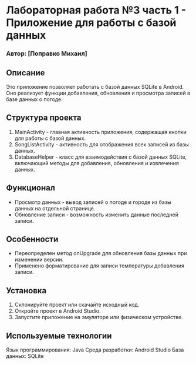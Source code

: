 # Лабораторная работа №3 часть 1 - Приложение для работы с базой данных 
### Автор: [Поправко Михаил]
## Описание
Это приложение позволяет работать с базой данных SQLite в Android. Оно реализует функции добавления, обновления и просмотра записей в базе данных о погоде.

## Структура проекта
1. MainActivity - главная активность приложения, содержащая кнопки для работы с базой данных.
2. SongListActivity - активность для отображения всех записей из базы данных.
3. DatabaseHelper - класс для взаимодействия с базой данных SQLite, включающий методы для добавления, обновления и извлечения данных.
## Функционал
- Просмотр данных - вывод записей о погоде и городе из базы данных на отдельной странице.
- Обновление записи - возможность изменить данные последней записи.
## Особенности
- Переопределен метод onUpgrade для обновления базы данных при изменении версии.
- Применено форматирование для записи температуры добавления записи.
## Установка
1. Склонируйте проект или скачайте исходный код.
2. Откройте проект в Android Studio.
3. Запустите приложение на эмуляторе или физическом устройстве.
## Используемые технологии
Язык программирования: Java
Среда разработки: Android Studio
База данных: SQLite
